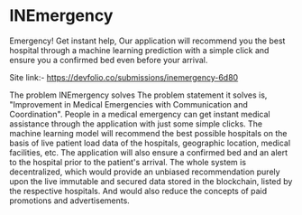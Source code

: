 
# INEmergency
Emergency! Get instant help, Our application will recommend you the best hospital through a machine learning prediction with a simple click and ensure you a confirmed bed even before your arrival.

Site link:- https://devfolio.co/submissions/inemergency-6d80

The problem INEmergency solves
The problem statement it solves is, "Improvement in Medical Emergencies
with Communication and Coordination". People in a medical emergency can get instant medical assistance through the application with just some simple clicks. The machine learning model will recommend the best possible hospitals on the basis of live patient load data of the hospitals, geographic location, medical facilities, etc. The application will also ensure a confirmed bed and an alert to the hospital prior to the patient's arrival. The whole system is decentralized, which would provide an unbiased recommendation purely upon the live immutable and secured data stored in the blockchain, listed by the respective hospitals. And would also reduce the concepts of paid promotions and advertisements.
